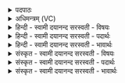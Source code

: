<details><summary>पदपाठः</summary>

तस्याः॑। ते॒। स॒त्यस॑वस॒ इति॑ स॒त्यऽस॑वसः। प्र॒स॒व इति॑ प्रऽस॒वे। त॒न्वः᳖। य॒न्त्रम्। अ॒शी॒य॒। स्वाहा॑। शु॒क्रम्। अ॒सि॒। च॒न्द्रम्। अ॒सि॒। अ॒मृत॑म्। अ॒सि॒। वै॒श्व॒दे॒वमिति॑ वैश्वऽदे॒वम्। अ॒सि॒। १८।
</details>

<details><summary>अधिमन्त्रम् (VC)</summary>

- वाग्विद्युतौ देवते
- वत्स ऋषिः
- स्वराड् आर्षी बृहती
- मध्यमः
</details>

<details><summary>हिन्दी - स्वामी दयानन्द सरस्वती  - विषयः</summary>

वह वाणी और बिजुली कैसी है, इस विषय का उपदेश अगले मन्त्र में किया है ॥
</details>

<details><summary>हिन्दी - स्वामी दयानन्द सरस्वती  - पदार्थः</summary>

पदार्थान्वयभाषाः -  हे जगदीश्वर ! (सत्यसवसः) सत्य ऐश्वर्य्ययुक्त वा जगत् के निमित्त कारणरूप (ते) आपके (प्रसवे) उत्पन्न किये हुए संसार में आपकी कृपा से जो (स्वाहा) वाणी वा बिजुली है, (तस्याः) उन दोनों के सकाश से विद्या करके मैं जो (शुक्रम्) शुद्ध (असि) है, (चन्द्रम्) आह्लादकारक (असि) है, (अमृतम्) अमृतात्मक व्यवहार वा परमार्थ से सुख को सिद्ध करनेवाला (असि) है और (वैश्ववेदम्) सब देव अर्थात् विद्वानों को सुख देनेवाला (असि) है, (तत्) उस (यन्त्रम्) सङ्कोचन, विकाशन, चालन, बन्धन करनेवाले यन्त्र को (अशीय) प्राप्त होऊँ ॥१८॥
</details>

<details><summary>हिन्दी - स्वामी दयानन्द सरस्वती  - भावार्थः</summary>

भावार्थभाषाः -  इस मन्त्र में श्लेषालङ्कार है। मनुष्यो को चाहिये कि ईश्वर की उत्पन्न की हुई इस सृष्टि में विद्या से कलायन्त्रों को सिद्ध करके अग्नि आदि पदार्थों से अच्छे प्रकार पदार्थों का ग्रहण कर सब सुखों को प्राप्त करें ॥१८॥
</details>

<details><summary>संस्कृत - स्वामी दयानन्द सरस्वती  - विषयः</summary>

ते वाग्विद्युतौ कीदृशावित्युपदिश्यते ॥
</details>

<details><summary>संस्कृत - स्वामी दयानन्द सरस्वती  - पदार्थः</summary>

पदार्थान्वयभाषाः -  हे जगदीश्वर ! सत्यसवसस्ते तव प्रसवे या स्वाहा वाग् विद्युच्च वर्त्तते, तस्या विद्यां प्राप्य यच्छुक्रमस्ति चन्द्रमस्त्यमृतमस्ति वैश्वदेवमस्ति तद्यन्त्रमहमशीय प्राप्नुयाम् ॥१८॥
</details>

<details><summary>संस्कृत - स्वामी दयानन्द सरस्वती  - भावार्थः</summary>

भावार्थभाषाः -  अत्र श्लेषालङ्कारः। मनुष्यैरीश्वरोत्पादितायामस्यां सृष्टौ विद्यया कलायन्त्रसिद्धेरग्न्यादिभ्यः पदार्थेभ्यः सम्यगुपकारान् गृहीत्वा सर्वाणि सुखानि सम्पादनीयानि ॥१८॥
</details>